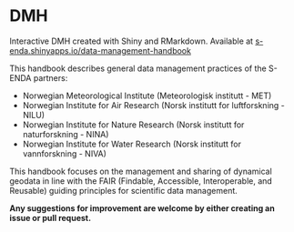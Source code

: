 # DMH

Interactive DMH created with Shiny and RMarkdown. Available at [s-enda.shinyapps.io/data-management-handbook](https://s-enda.shinyapps.io/data-management-handbook/)

This handbook describes general data management practices of the S-ENDA partners:

- Norwegian Meteorological Institute (Meteorologisk institutt - MET)
- Norwegian Institute for Air Research (Norsk institutt for luftforskning - NILU)
- Norwegian Institute for Nature Research (Norsk institutt for naturforskning - NINA)
- Norwegian Institute for Water Research (Norsk institutt for vannforskning - NIVA)

This handbook focuses on the management and sharing of dynamical geodata in line with the FAIR (Findable, Accessible, Interoperable, and Reusable) guiding principles for scientific data management.

**Any suggestions for improvement are welcome by either creating an issue or pull request.**


